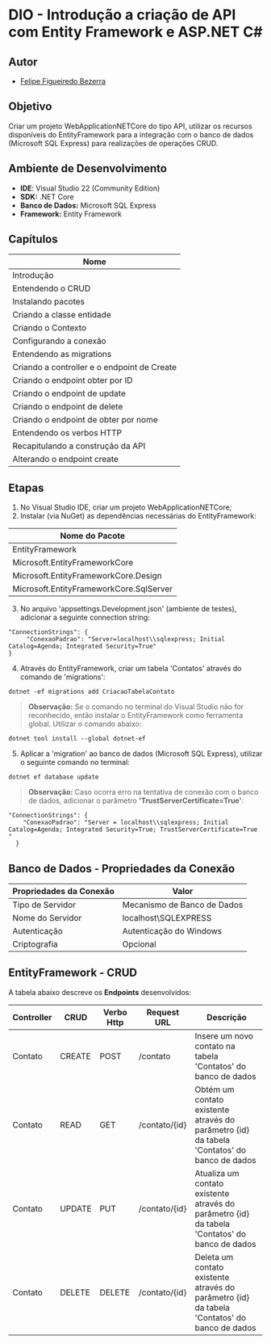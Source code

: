 # DIO - Introdução a criação de API com Entity Framework e ASP.NET C#

## Autor
- [Felipe Figueiredo Bezerra](https://github.com/FigFelipe)

## Objetivo
Criar um projeto WebApplicationNETCore do tipo API, utilizar os recursos disponíveis do EntityFramework para a integração com o banco de dados (Microsoft SQL Express) para realizações de operações CRUD.

## Ambiente de Desenvolvimento

 - **IDE**: Visual Studio 22 (Community Edition)
 - **SDK:** .NET Core
 - **Banco de Dados:** Microsoft SQL Express
 - **Framework:** Entity Framework

## Capítulos

| Nome                                |
|-------------------------------------|
| Introdução                          |
| Entendendo o CRUD                   |
| Instalando pacotes                  |
| Criando a classe entidade           |
| Criando o Contexto                  |
| Configurando a conexão              |
| Entendendo as migrations            |
| Criando a controller e o endpoint de Create |
| Criando o endpoint obter por ID     |
| Criando o endpoint de update        |
| Criando o endpoint de delete        |
| Criando o endpoint de obter por nome|
| Entendendo os verbos HTTP           |
| Recapitulando a construção da API   |
| Alterando o endpoint create         |

## Etapas
1. No Visual Studio IDE, criar um projeto WebApplicationNETCore;
2. Instalar (via NuGet) as dependências necessárias do EntityFramework:

  | Nome do Pacote                         |
  |----------------------------------------|
  | EntityFramework                        |
  | Microsoft.EntityFrameworkCore          |
  | Microsoft.EntityFrameworkCore.Design   |
  | Microsoft.EntityFrameworkCore.SqlServer|

3. No arquivo 'appsettings.Development.json' (ambiente de testes), adicionar a seguinte connection string:
```
"ConnectionStrings": {
     "ConexaoPadrao": "Server=localhost\\sqlexpress; Initial Catalog=Agenda; Integrated Security=True"
}
```

4. Através do EntityFramework, criar um tabela 'Contatos' através do comando de 'migrations':
```
dotnet -ef migrations add CriacaoTabelaContato
```

> **Observação:**
Se o comando no terminal do Visual Studio não for reconhecido, então instalar o EntityFramework como ferramenta global. Utilizar o comando abaixo:
```
dotnet tool install --global dotnet-ef
```

5. Aplicar a 'migration' ao banco de dados (Microsoft SQL Express), utilizar o seguinte comando no terminal:
```   
dotnet ef database update
```
> **Observação:**
Caso ocorra erro na tentativa de conexão com o banco de dados, adicionar o parâmetro **'TrustServerCertificate=True'**:
```
"ConnectionStrings": {
    "ConexaoPadrao": "Server = localhost\\sqlexpress; Initial Catalog=Agenda; Integrated Security=True; TrustServerCertificate=True "
  }
```

## Banco de Dados - Propriedades da Conexão

| Propriedades da Conexão             | Valor |
|-------------------------------------|-------|
| Tipo de Servidor                    | Mecanismo de Banco de Dados |
| Nome do Servidor                    | localhost\SQLEXPRESS |
| Autenticação                        | Autenticação do Windows |
| Criptografia                        | Opcional |

## EntityFramework - CRUD

A tabela abaixo descreve os **Endpoints** desenvolvidos:

| Controller             |CRUD    |Verbo Http |Request URL   | Descrição |
|------------------------|--------|-----------|--------------|-----------|
| Contato                | CREATE | POST      |/contato      | Insere um novo contato na tabela 'Contatos' do banco de dados |
| Contato                | READ   | GET       |/contato/{id} | Obtém um contato existente através do parâmetro {id} da tabela 'Contatos' do banco de dados |
| Contato                | UPDATE | PUT       |/contato/{id} | Atualiza um contato existente através do parâmetro {id} da tabela 'Contatos' do banco de dados |
| Contato                | DELETE | DELETE    |/contato/{id} | Deleta um contato existente através do parâmetro {id} da tabela 'Contatos' do banco de dados |




